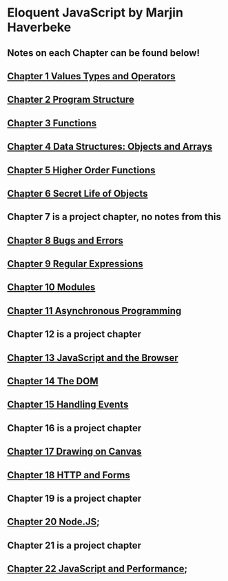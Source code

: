 # Eloquent JavaScript by Marjin Haverbeke
## Notes on each Chapter can be found below!
## [Chapter 1 Values Types and Operators](Chapter1.mkd)
## [Chapter 2 Program Structure](Chapter2.mkd)
## [Chapter 3 Functions](Chapter3.mkd)
## [Chapter 4 Data Structures: Objects and Arrays](Chapter4.mkd)
## [Chapter 5 Higher Order Functions](Chapter5.mkd)
## [Chapter 6 Secret Life of Objects](Chapter6.mkd)
## Chapter 7 is a project chapter, no notes from this
## [Chapter 8 Bugs and Errors](Chapter8.mkd)
## [Chapter 9 Regular Expressions](Chapter9.mkd)
## [Chapter 10 Modules](CHapter10.mkd)
## [Chapter 11 Asynchronous Programming](CHapter11.mkd)
## Chapter 12 is a project chapter
## [Chapter 13 JavaScript and the Browser](CHapter13.mkd)
## [Chapter 14 The DOM](CHapter14.mkd)
## [Chapter 15 Handling Events](CHapter15.mkd)
## Chapter 16 is a project chapter
## [Chapter 17 Drawing on Canvas](Chapter17.mkd)
## [Chapter 18 HTTP and Forms](Chapter18.mkd)
## Chapter 19 is a project chapter
## [Chapter 20 Node.JS](CHapter20.mkd);
## Chapter 21 is a project chapter
## [Chapter 22 JavaScript and Performance](Chapter22.mkd);
